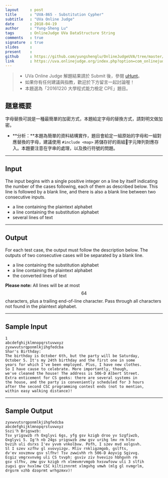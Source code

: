 ```yaml
---
layout     : post
title      : "UVA-865 - Substitution Cypher"
subtitle   : "UVa Online Judge"
date       : 2018-04-19
author     : "Yung-Sheng Lu"
tags       : OnlineJudge UVa DataStructure String
comments   : true
signature  : true
slides     : 
present    :
github     : https://github.com/yungshenglu/OnlineJudgeUVA/tree/master/UVA-865
link       : https://uva.onlinejudge.org/index.php?option=com_onlinejudge&Itemid=8&page=show_problem&problem=806
---
```


> * UVa Online Judge 解題結果請於 Submit 後，參閱 [uHunt](https://uhunt.onlinejudge.org/)。
> * 如果你有任何建議與指教，歡迎於下方留言一起討論喔！
> * 本題選為「20161220 大學程式能力檢定 CPE」題目。

## 題意概要

字母替換可說是一種最簡單的加密方式，本題給定字母的替換方式，請對明文做加密。
* **分析：**本題為簡單的資料結構實作，題目會給定一組原始的字母和一組對應替換的字母，建議使用 `#include <map>` 將儲存好的兩組字元陣列對應存入。本題要注意在字串的處理，以及換行符號的問題。

---
## Input

The input begins with a single positive integer on a line by itself indicating the number of the cases following, each of them as described below. This line is followed by a blank line, and there is also a blank line between two consecutive inputs.
* a line containing the plaintext alphabet
* a line containing the substitution alphabet
* several lines of text

---
## Output

For each test case, the output must follow the description below. The outputs of two consecutive cases will be separated by a blank line.
* a line containing the substitution alphabet
* a line containing the plaintext alphabet
* the converted lines of text

**Please note:** All lines will be at most $$64$$ characters, plus a trailing end-of-line character. Pass through all characters not found in the plaintext alphabet.

---
## Sample Input

```
1
abcdefghijklmnopqrstuvwxyz
zyxwvutsrqponmlkjihgfedcba
Shar's Birthday:
The birthday is October 6th, but the party will be Saturday,
October 5. It's my 24th birthday and the first one in some
years for which I've been employed. Plus, I have new clothes.
So I have cause to celebrate. More importantly, though,
we've cleaned the house! The address is 506-D Albert Street.
Extra enticement for CS geeks: there are several systems in
the house, and the party is conveniently scheduled for 3 hours
after the second CSC programming contest ends (not to mention,
within easy walking distance)!
```

---
## Sample Output

```
zyxwvutsrqponmlkjihgfedcba
abcdefghijklmnopqrstuvwxyz
Sszi'h Brigswzb:
Tsv yrigswzb rh Oxglyvi 6gs, yfg gsv kzigb droo yv Szgfiwzb,
Oxglyvi 5. Ig'h nb 24gs yrigswzb zmw gsv urihg lmv rm hlnv
bvzih uli dsrxs I'ev yvvm vnkolbvw. Pofh, I szev mvd xolgsvh.
Sl I szev xzfhv gl xvovyizgv. Mliv rnkligzmgob, gslfts,
dv'ev xovzmvw gsv slfhv! Tsv zwwivhh rh 506-D Aoyvig Sgivvg.
Ecgiz vmgrxvnvmg uli CS tvvph: gsviv ziv hvevizo hbhgvnh rm
gsv slfhv, zmw gsv kzigb rh xlmevmrvmgob hxsvwfovw uli 3 slfih
zugvi gsv hvxlmw CSC kiltiznnrmt xlmgvhg vmwh (mlg gl nvmgrlm,
drgsrm vzhb dzoprmt wrhgzmxv)!
```